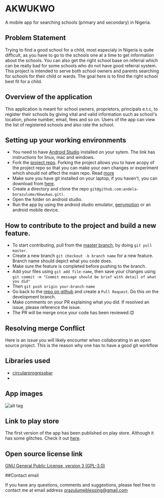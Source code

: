 # AKWUKWO

A mobile app for searching schools (primary and secondary) in Nigeria. 

## Problem Statement

Trying to find a good school for a child, most especialy in Nigeria is quite difficult, as you have to go to the schools one at a time to get information about the schools. You can also get the right school base on referral which can be really bad for some schools who do not have good referral system. This project is intended to serve both school owners and parents searching for schools for their child or wards. The goal here is to find the right school best fit for a  child.

## Overview of the application

This application is meant for school owners, proprietors, principals e.t.c, to register their schools by giving vital and valid information such as school's location, phone number, email, fees and so on. Users of the app can view the list of registered schools and also rate the school.

## Setting up your working environments

+ You need to have [Android Studio](https://developer.android.com/studio/install.html) installed on your sytem. The link has instructions for linux, mac and windows.
+ Fork the [project repo](https://github.com/andela-borazulume/Akwukwo). Forking the project allows you to have acopy of the project repo so that you can make your own changes or experiment which should not affect the main repo. Read [more](https://help.github.com/articles/fork-a-repo/)
+ Make sure you have git installed on your laptop, if you haven't, you can download from [here](https://git-scm.com/downloads). 
+ Create a directory and clone the repo `git@github.com:andela-borazulume/Akwukwo.git)`.
+ Open the folder on android studio.
+ Run the app by using the android studio emulator, [genymotion](https://www.genymotion.com/) or an android mobile device.

## How to contribute to the project and build a new feature.

+ To start contributing, pull from the [master branch](https://github.com/andela-borazulume/Akwukwo/tree/master), by doing `git pull master`.
+ Create a new branch `git checkout -b branch name` for a new feature. Branch name should depict what you code does.
+ Make sure the feature is completed before pushing to the branch.
+ Add your files using `git add file-name`, then save your changes using `git commit -m "Commit message should be brief with detail of what you did"`
+ Then `git push origin your-branch-name`
+ Go back to the [repo on github](https://github.com/andela-borazulume/Akwukwo/pulls) and create a `Pull Request`. Do this on the development branch.
+ Make comments on your PR explaining what you did. If resolved an issue, please reference the issue. 
+ The PR will be merge once your code has been reviewed.😊

## Resolving merge Conflict

Here is an issue you will likely encounter when collaborating in an open source project. This is the reason why one has to have a good git workflow

## Libraries used

+ [circularprogressbar](https://github.com/lopspower/CircularProgressBar)
+ 

## App images 

![alt tag](https://raw.githubusercontent.com/andela-borazulume/Akwukwo/master/githubImg.png)

## Link to play store

The first version of the app has been published on play store. Although it has some glitches. Check it out [here](https://play.google.com/store/apps/details?id=hk.ust.cse.comp107x.schoolapp).

## Open source license link

[GNU General Public License, version 3 (GPL-3.0)](https://opensource.org/licenses/GPL-3.0)

##Contact email

If you have any questions, comments and suggestions, please feel free to contact me at email address [orazulumeblessing@gmail.com](mailto:orazulumeblessing@gmail.com)
